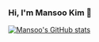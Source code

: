 ### Hi, I'm Mansoo Kim 👋

[![Mansoo's GitHub stats](https://github-readme-stats.vercel.app/api?username=mansookim)](https://github.com/mansookim/github-readme-stats)

<!--
**mansookim/mansookim** is a ✨ _special_ ✨ repository because its `README.md` (this file) appears on your GitHub profile.

Here are some ideas to get you started:

- 🔭 I’m currently working on ...
- 🌱 I’m currently learning ...
- 👯 I’m looking to collaborate on ...
- 🤔 I’m looking for help with ...
- 💬 Ask me about ...
- 📫 How to reach me: ...
- 😄 Pronouns: ...
- ⚡ Fun fact: ...
-->
